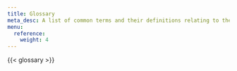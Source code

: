 ```yaml
---
title: Glossary
meta_desc: A list of common terms and their definitions relating to the Pulumi CLI and Cloud Services.
menu:
  reference:
    weight: 4
---
```


{{< glossary >}}
